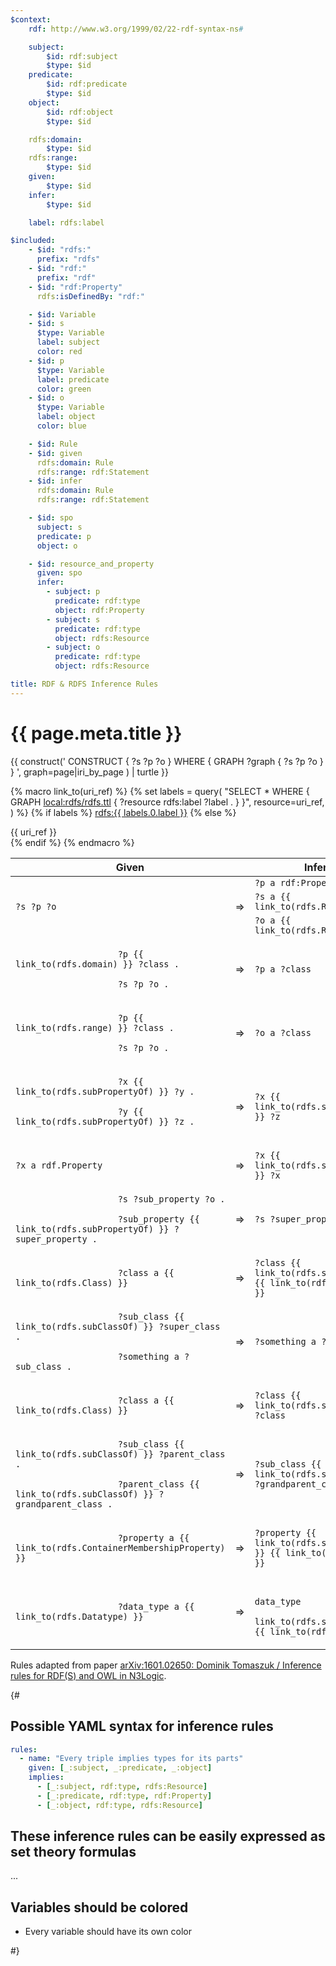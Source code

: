 ```yaml
---
$context:
    rdf: http://www.w3.org/1999/02/22-rdf-syntax-ns#

    subject:
        $id: rdf:subject
        $type: $id
    predicate:
        $id: rdf:predicate
        $type: $id
    object:
        $id: rdf:object
        $type: $id

    rdfs:domain:
        $type: $id
    rdfs:range:
        $type: $id
    given:
        $type: $id
    infer:
        $type: $id

    label: rdfs:label

$included:
    - $id: "rdfs:"
      prefix: "rdfs"
    - $id: "rdf:"
      prefix: "rdf"
    - $id: "rdf:Property"
      rdfs:isDefinedBy: "rdf:"

    - $id: Variable
    - $id: s
      $type: Variable
      label: subject
      color: red
    - $id: p
      $type: Variable
      label: predicate
      color: green
    - $id: o
      $type: Variable
      label: object
      color: blue

    - $id: Rule
    - $id: given
      rdfs:domain: Rule
      rdfs:range: rdf:Statement
    - $id: infer
      rdfs:domain: Rule
      rdfs:range: rdf:Statement

    - $id: spo
      subject: s
      predicate: p
      object: o

    - $id: resource_and_property
      given: spo
      infer:
        - subject: p
          predicate: rdf:type
          object: rdf:Property
        - subject: s
          predicate: rdf:type
          object: rdfs:Resource
        - subject: o
          predicate: rdf:type
          object: rdfs:Resource

title: RDF & RDFS Inference Rules
---
```


# {{ page.meta.title }}

{{ construct('
    CONSTRUCT { ?s ?p ?o }
    WHERE { GRAPH ?graph { ?s ?p ?o } }
    ',
    graph=page|iri_by_page
) | turtle }}

{% macro link_to(uri_ref) %}
{% set labels = query(
    "SELECT * WHERE { GRAPH <local:rdfs/rdfs.ttl> { ?resource rdfs:label ?label . } }",
    resource=uri_ref,
) %}
{% if labels %}
    <a href="{{ uri_ref|url }}">rdfs:{{ labels.0.label }}</a>
{% else %}
    <div class="ui red horizontal label">{{ uri_ref }}</div>
{% endif %}
{% endmacro %}

<table class="ui table">
    <thead>
        <tr>
            <th colspan="2">Given</th>
            <th>Inferred</th>
        </tr>
    </thead>
    <tbody>
        <tr>
            <td rowspan="3"><code>?s ?p ?o</code></td>
            <td rowspan="3">⇒</td>
            <td><code>?p a rdf:Property</code></td>
        </tr>
        <tr>
            <td><code>?s a {{ link_to(rdfs.Resource) }}</code></td>
        </tr>
        <tr>
            <td><code>?o a {{ link_to(rdfs.Resource) }}</code></td>
        </tr>
        <tr>
            <td>
                <code>
                    ?p {{ link_to(rdfs.domain) }} ?class .<br/>
                    ?s ?p ?o .
                </code>
            </td>
            <td>⇒</td>
            <td><code>?p a ?class</code></td>
        </tr>
        <tr>
            <td>
                <code>
                    ?p {{ link_to(rdfs.range) }} ?class .<br/>
                    ?s ?p ?o .
                </code>
            </td>
            <td>⇒</td>
            <td><code>?o a ?class</code></td>
        </tr>
        <tr>
            <td>
                <code>
                    ?x {{ link_to(rdfs.subPropertyOf) }} ?y .<br/>
                    ?y {{ link_to(rdfs.subPropertyOf) }} ?z .<br/>
                </code>
            </td>
            <td>⇒</td>
            <td><code>?x {{ link_to(rdfs.subPropertyOf) }} ?z</code></td>
        </tr>
        <tr>
            <td>
                <code>?x a rdf.Property</code>
            </td>
            <td>⇒</td>
            <td><code>?x {{ link_to(rdfs.subPropertyOf) }} ?x</code></td>
        </tr>
        <tr>
            <td>
                <code>
                    ?s ?sub_property ?o .<br/>
                    ?sub_property {{ link_to(rdfs.subPropertyOf) }} ?super_property .
                </code>
            </td>
            <td>⇒</td>
            <td><code>?s ?super_property ?o</code></td>
        </tr>
        <tr>
            <td>
                <code>
                    ?class a {{ link_to(rdfs.Class) }}
                </code>
            </td>
            <td>⇒</td>
            <td><code>?class {{ link_to(rdfs.subClassOf) }} {{ link_to(rdfs.Resource) }}</code></td>
        </tr>
        <tr>
            <td>
                <code>
                    ?sub_class {{ link_to(rdfs.subClassOf) }} ?super_class .<br/>
                    ?something a ?sub_class .
                </code>
            </td>
            <td>⇒</td>
            <td><code>?something a ?super_class</code></td>
        </tr>
        <tr>
            <td>
                <code>
                    ?class a {{ link_to(rdfs.Class) }}
                </code>
            </td>
            <td>⇒</td>
            <td><code>?class {{ link_to(rdfs.subClassOf) }} ?class</code></td>
        </tr>
        <tr>
            <td>
                <code>
                    ?sub_class {{ link_to(rdfs.subClassOf) }} ?parent_class .<br/>
                    ?parent_class {{ link_to(rdfs.subClassOf) }} ?grandparent_class .
                </code>
            </td>
            <td>⇒</td>
            <td><code>?sub_class {{ link_to(rdfs.subClassOf) }} ?grandparent_class</code></td>
        </tr>
        <tr>
            <td>
                <code>
                    ?property a {{ link_to(rdfs.ContainerMembershipProperty) }}
                </code>
            </td>
            <td>⇒</td>
            <td><code>?property {{ link_to(rdfs.subPropertyOf) }} {{ link_to(rdfs.member) }}</code></td>
        </tr>
        <tr>
            <td>
                <code>
                    ?data_type a {{ link_to(rdfs.Datatype) }}
                </code>
            </td>
            <td>⇒</td>
            <td>
                <code>
                    ?data_type
                    {{ link_to(rdfs.subClassOf) }} {{ link_to(rdfs.Literal) }}
                </code>
            </td>
        </tr>
    </tbody>
</table>

Rules adapted from paper [arXiv:1601.02650: Dominik Tomaszuk / Inference rules for RDF(S) and OWL in N3Logic](https://arxiv.org/abs/1601.02650).

{#
## Possible YAML syntax for inference rules

```yaml
rules:
  - name: "Every triple implies types for its parts"
    given: [_:subject, _:predicate, _:object]
    implies:
      - [_:subject, rdf:type, rdfs:Resource]
      - [_:predicate, rdf:type, rdf:Property]
      - [_:object, rdf:type, rdfs:Resource]
```

## These inference rules can be easily expressed as set theory formulas

...

## Variables should be colored

- Every variable should have its own color

#}

